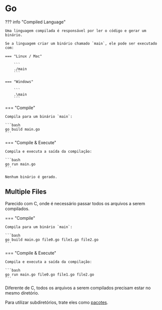 # Go

??? info "Compiled Language"

    Uma linguagem compilada é responsável por ler o código e gerar um binário.  
    
    Se a linguagem criar um binário chamado `main`, ele pode ser executado com:  
    
    === "Linux / Mac"
        
        ```
        ./main
        ```
    
    === "Windows"
        
        ```
        .\main
        ```

=== "Compile"
    
    Compila para um binário `main`:  
    
    ```bash
    go build main.go
    ```

=== "Compile & Execute"
    
    Compila e executa a saída da compilação:  
    
    ```bash
    go run main.go
    ```
    
    Nenhum binário é gerado.  

## Multiple Files

Parecido com C, onde é necessário passar todos os arquivos a serem compilados.  

=== "Compile"
    
    Compila para um binário `main`:  
    
    ```bash
    go build main.go file0.go file1.go file2.go
    ```

=== "Compile & Execute"
    
    Compila e executa a saída da compilação:  
    
    ```bash
    go run main.go file0.go file1.go file2.go
    ```

Diferente de C, todos os arquivos a serem compilados precisam estar no mesmo diretório.  

Para utilizar subdiretórios, trate eles como [pacotes](/tools/package/go.md).  